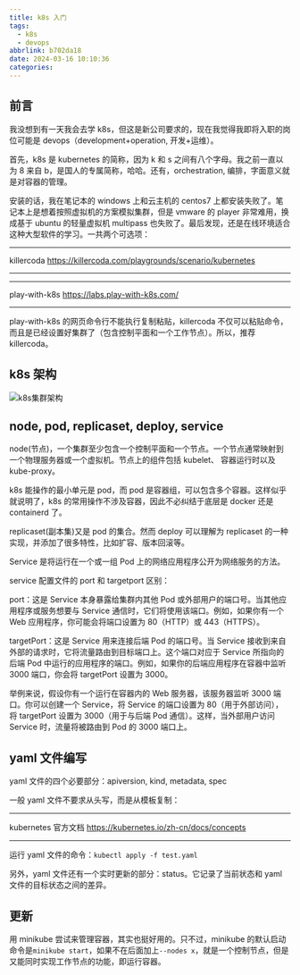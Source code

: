 ```yaml
---
title: k8s 入门
tags:
  - k8s
  - devops
abbrlink: b702da18
date: 2024-03-16 10:10:36
categories:
---
```


## 前言

我没想到有一天我会去学 k8s，但这是新公司要求的，现在我觉得我即将入职的岗位可能是 devops（development+operation, 开发+运维）。

首先，k8s 是 kubernetes 的简称，因为 k 和 s 之间有八个字母。我之前一直以为 8 来自 b，是国人的专属简称，哈哈。还有，orchestration, 编排，字面意义就是对容器的管理。

安装的话，我在笔记本的 windows 上和云主机的 centos7 上都安装失败了。笔记本上是想着按照虚拟机的方案模拟集群，但是 vmware 的 player 非常难用，换成基于 ubuntu 的轻量虚拟机 multipass 也失败了。最后发现，还是在线环境适合这种大型软件的学习。一共两个可选项：

---

killercoda
https://killercoda.com/playgrounds/scenario/kubernetes

---

---

play-with-k8s
https://labs.play-with-k8s.com/

---

play-with-k8s 的网页命令行不能执行复制粘贴，killercoda 不仅可以粘贴命令，而且是已经设置好集群了（包含控制平面和一个工作节点）。所以，推荐 killercoda。

## k8s 架构

![k8s集群架构](https://cdn.jsdelivr.net/gh/li199-code/blog-imgs@main/17183477058631718347705420.png)

## node, pod, replicaset, deploy, service

node(节点)，一个集群至少包含一个控制平面和一个节点。一个节点通常映射到一个物理服务器或一个虚拟机。节点上的组件包括 kubelet、 容器运行时以及 kube-proxy。

k8s 能操作的最小单元是 pod，而 pod 是容器组，可以包含多个容器。这样似乎就说明了，k8s 的常用操作不涉及容器，因此不必纠结于底层是 docker 还是 containerd 了。

replicaset(副本集)又是 pod 的集合。然而 deploy 可以理解为 replicaset 的一种实现，并添加了很多特性，比如扩容、版本回滚等。

Service 是将运行在一个或一组 Pod 上的网络应用程序公开为网络服务的方法。

service 配置文件的 port 和 targetport 区别：

port：这是 Service 本身暴露给集群内其他 Pod 或外部用户的端口号。当其他应用程序或服务想要与 Service 通信时，它们将使用该端口。例如，如果你有一个 Web 应用程序，你可能会将端口设置为 80（HTTP）或 443（HTTPS）。

targetPort：这是 Service 用来连接后端 Pod 的端口号。当 Service 接收到来自外部的请求时，它将流量路由到目标端口上。这个端口对应于 Service 所指向的后端 Pod 中运行的应用程序的端口。例如，如果你的后端应用程序在容器中监听 3000 端口，你会将 targetPort 设置为 3000。

举例来说，假设你有一个运行在容器内的 Web 服务器，该服务器监听 3000 端口。你可以创建一个 Service，将 Service 的端口设置为 80（用于外部访问），将 targetPort 设置为 3000（用于与后端 Pod 通信）。这样，当外部用户访问 Service 时，流量将被路由到 Pod 的 3000 端口上。

## yaml 文件编写

yaml 文件的四个必要部分：apiversion, kind, metadata, spec

一般 yaml 文件不要求从头写，而是从模板复制：

---

kubernetes 官方文档
https://kubernetes.io/zh-cn/docs/concepts

---

运行 yaml 文件的命令：`kubectl apply -f test.yaml`

另外，yaml 文件还有一个实时更新的部分：status。它记录了当前状态和 yaml 文件的目标状态之间的差异。

## 更新

用 minikube 尝试来管理容器，其实也挺好用的。只不过，minikube 的默认启动命令是`minikube start`，如果不在后面加上`--nodes x`，就是一个控制节点，但是又能同时实现工作节点的功能，即运行容器。
